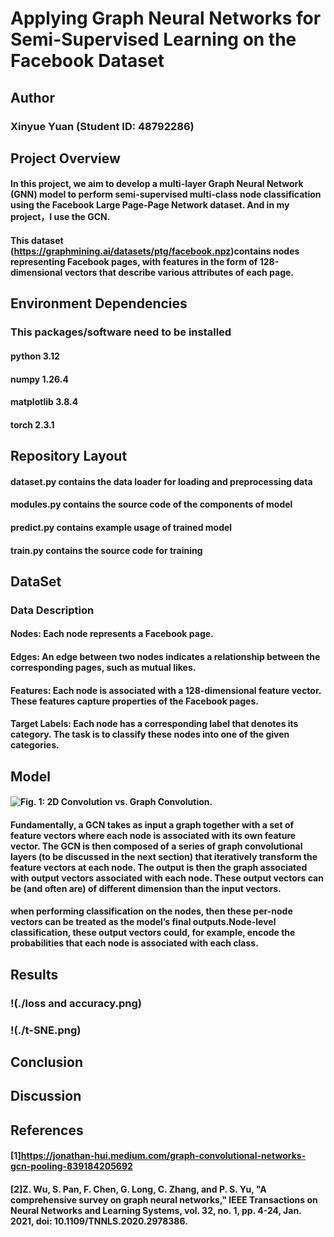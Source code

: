 # **Applying Graph Neural Networks for Semi-Supervised Learning on the Facebook Dataset**
## Author
### Xinyue Yuan (Student ID: 48792286)
## Project Overview
#### In this project, we aim to develop a multi-layer Graph Neural Network (GNN) model to perform semi-supervised multi-class node classification using the Facebook Large Page-Page Network dataset. And in my project，I use the GCN.
#### This dataset (https://graphmining.ai/datasets/ptg/facebook.npz)contains nodes representing Facebook pages, with features in the form of 128-dimensional vectors that describe various attributes of each page.
## Environment Dependencies
### This packages/software need to be installed
#### python 3.12
#### numpy 1.26.4
#### matplotlib 3.8.4
#### torch 2.3.1
## Repository Layout
#### dataset.py contains the data loader for loading and preprocessing data
#### modules.py contains the source code of the components of model
#### predict.py contains example usage of  trained model 
#### train.py contains the source code for training
## DataSet
### Data Description
#### Nodes: Each node represents a Facebook page.
#### Edges: An edge between two nodes indicates a relationship between the corresponding pages, such as mutual likes.
#### Features: Each node is associated with a 128-dimensional feature vector. These features capture properties of the Facebook pages.
#### Target Labels: Each node has a corresponding label that denotes its category. The task is to classify these nodes into one of the given categories.
## Model
#### ![ Fig. 1: 2D Convolution vs. Graph Convolution. ](https://miro.medium.com/v2/resize:fit:1400/format:webp/1*0rj1Pxlzyqkg_rrZiyRDNw.png)
#### Fundamentally, a GCN takes as input a graph together with a set of feature vectors where each node is associated with its own feature vector. The GCN is then composed of a series of graph convolutional layers (to be discussed in the next section) that iteratively transform the feature vectors at each node. The output is then the graph associated with output vectors associated with each node. These output vectors can be (and often are) of different dimension than the input vectors. 
#### when performing classification on the nodes, then these per-node vectors can be treated as the model’s final outputs.Node-level classification, these output vectors could, for example, encode the probabilities that each node is associated with each class.
## Results
### !(./loss and accuracy.png)
### !(./t-SNE.png)
## Conclusion
###
## Discussion
### 
## References
#### [1]https://jonathan-hui.medium.com/graph-convolutional-networks-gcn-pooling-839184205692
#### [2]Z. Wu, S. Pan, F. Chen, G. Long, C. Zhang, and P. S. Yu, "A comprehensive survey on graph neural networks," IEEE Transactions on Neural Networks and Learning Systems, vol. 32, no. 1, pp. 4-24, Jan. 2021, doi: 10.1109/TNNLS.2020.2978386.
